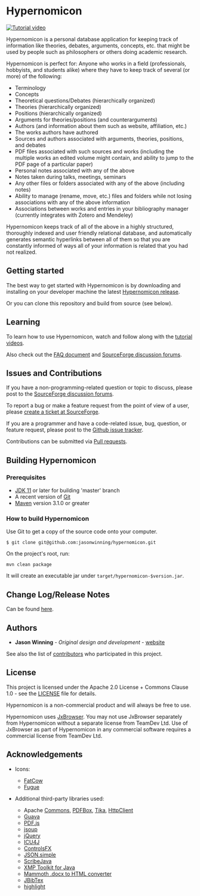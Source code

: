 # Hypernomicon

[![Tutorial video](https://img.youtube.com/vi/JOTkAzh0qZE/0.jpg)](https://www.youtube.com/watch?v=JOTkAzh0qZE)

Hypernomicon is a personal database application for keeping track of information like theories, debates, arguments, concepts, etc. that might be used by people such as philosophers or others doing academic research.

Hypernomicon is perfect for: Anyone who works in a field (professionals, hobbyists, and students alike) where they have to keep track of several (or more) of the following:
 * Terminology
 * Concepts
 * Theoretical questions/Debates (hierarchically organized)
 * Theories (hierarchically organized)
 * Positions (hierarchically organized)
 * Arguments for theories/positions (and counterarguments)
 * Authors (and information about them such as website, affiliation, etc.)
 * The works authors have authored
 * Sources and authors associated with arguments, theories, positions, and debates
 * PDF files associated with such sources and works (including the multiple works an edited volume might contain, and ability to jump to the PDF page of a particular paper)
 * Personal notes associated with any of the above
 * Notes taken during talks, meetings, seminars
 * Any other files or folders associated with any of the above (including notes)
 * Ability to manage (rename, move, etc.) files and folders while not losing associations with any of the above information
 * Associations between works and entries in your bibliography manager (currently integrates with Zotero and Mendeley)

Hypernomicon keeps track of all of the above in a highly structured, thoroughly indexed and user friendly relational database, and automatically generates semantic hyperlinks between all of them so that you are constantly informed of ways all of your information is related that you had not realized.

## Getting started ##

The best way to get started with Hypernomicon is by downloading and installing on your developer machine the latest
[Hypernomicon release](https://sourceforge.net/projects/hypernomicon/files/latest/download).

Or you can clone this repository and build from source (see below).

## Learning ##

To learn how to use Hypernomicon, watch and follow along with the [tutorial videos](https://www.youtube.com/playlist?list=PLCDXooVJfr1JKHT83awarYoIOhp0Xqr-B).

Also check out the [FAQ document](https://sourceforge.net/p/hypernomicon/wiki/FAQ/) and [SourceForge discussion forums](https://sourceforge.net/p/hypernomicon/discussion/).

## Issues and Contributions ##

If you have a non-programming-related question or topic to discuss, please post to the [SourceForge discussion forums](https://sourceforge.net/p/hypernomicon/discussion/).

To report a bug or make a feature request from the point of view of a user, please [create a ticket at SourceForge](https://sourceforge.net/p/hypernomicon/tickets/).

If you are a programmer and have a code-related issue, bug, question, or feature request, please post to the [Github issue tracker](https://github.com/jasonwinning/hypernomicon/issues/).

Contributions can be submitted via [Pull requests](https://github.com/jasonwinning/hypernomicon/pulls/).

## Building Hypernomicon ##

### Prerequisites

* [JDK 11](https://adoptopenjdk.net/index.html?variant=openjdk11&ga=ga) or later for building 'master' branch
* A recent version of [Git](https://git-scm.com/downloads)
* [Maven](https://maven.apache.org/download.cgi) version 3.1.0 or greater

### How to build Hypernomicon ###

Use Git to get a copy of the source code onto your computer.

`$ git clone git@github.com:jasonwinning/hypernomicon.git`

On the project's root, run:

`mvn clean package`

It will create an executable jar under `target/hypernomicon-$version.jar`.


## Change Log/Release Notes

Can be found [here](https://sourceforge.net/p/hypernomicon/wiki/ReleaseNotes/).


## Authors

* **Jason Winning** - *Original design and development* - [website](http://jasonwinning.org)

See also the list of [contributors](https://github.com/jasonwinning/hypernomicon/contributors) who participated in this project.

## License

This project is licensed under the Apache 2.0 License + Commons Clause 1.0 - see the [LICENSE](http://htmlpreview.github.com/?https://github.com/jasonwinning/hypernomicon/blob/master/LICENSE.html) file for details.

Hypernomicon is a non-commercial product and will always be free to use.

Hypernomicon uses [JxBrowser](https://www.teamdev.com/jxbrowser). You may not use JxBrowser separately from Hypernomicon without a separate license from TeamDev Ltd. Use of JxBrowser as part of Hypernomicon in any commercial software requires a commercial license from TeamDev Ltd.

## Acknowledgements

* Icons:

  * [FatCow](http://www.fatcow.com/free-icons)
  * [Fugue](http://p.yusukekamiyamane.com/)

* Additional third-party libraries used:
  * Apache [Commons](https://commons.apache.org/), [PDFBox](https://pdfbox.apache.org/), [Tika](https://tika.apache.org/), [HttpClient](https://hc.apache.org/httpcomponents-client-ga/)
  * [Guava](https://github.com/google/guava)
  * [PDF.js](https://mozilla.github.io/pdf.js/)
  * [jsoup](https://jsoup.org/)
  * [jQuery](https://jquery.com/)
  * [ICU4J](http://site.icu-project.org/home)
  * [ControlsFX](http://fxexperience.com/controlsfx/)
  * [JSON.simple](https://code.google.com/archive/p/json-simple/)
  * [ScribeJava](https://github.com/scribejava/scribejava)
  * [XMP Toolkit for Java](https://www.adobe.com/devnet/xmp.html)
  * [Mammoth .docx to HTML converter](https://github.com/mwilliamson/java-mammoth)
  * [JBibTex](https://github.com/jbibtex/jbibtex)
  * [highlight](http://johannburkard.de/blog/programming/javascript/highlight-javascript-text-higlighting-jquery-plugin.html)
